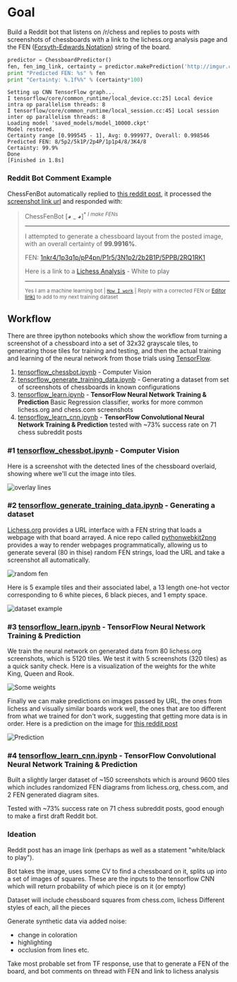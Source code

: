 # Goal
Build a Reddit bot that listens on /r/chess and replies to posts with screenshots of chessboards with a link to the lichess.org analysis page and the FEN ([Forsyth-Edwards Notation](https://en.wikipedia.org/wiki/Forsyth%E2%80%93Edwards_Notation)) string of the board.

```py
predictor = ChessboardPredictor()
fen, fen_img_link, certainty = predictor.makePrediction('http://imgur.com/u4zF5Hj.png')
print "Predicted FEN: %s" % fen
print "Certainty: %.1f%%" % (certainty*100)
```

```
Setting up CNN TensorFlow graph...
I tensorflow/core/common_runtime/local_device.cc:25] Local device intra op parallelism threads: 8
I tensorflow/core/common_runtime/local_session.cc:45] Local session inter op parallelism threads: 8
Loading model 'saved_models/model_10000.ckpt'
Model restored.
Certainty range [0.999545 - 1], Avg: 0.999977, Overall: 0.998546
Predicted FEN: 8/5p2/5k1P/2p4P/1p1p4/8/3K4/8
Certainty: 99.9%
Done
[Finished in 1.8s]
```

### Reddit Bot Comment Example

ChessFenBot automatically replied to [this reddit post](https://www.reddit.com/r/chess/comments/45osos/very_difficult_find_the_best_move_for_white/d004cg6?context=3), it processed the [screenshot link url](http://i.imgur.com/HnWYt8A.png) and responded with:

> ChessFenBot [◕ _ ◕]<sup>\* *I make FENs*</sup>
> 
> ---
> 
> I attempted to generate a chessboard layout from the posted image, with an overall certainty of **99.9916%**.
> 
> FEN: [1nkr4/1p3q1p/pP4pn/P1r5/3N1p2/2b2B1P/5PPB/2RQ1RK1](http://www.fen-to-image.com/image/30/1nkr1111/1p111q1p/pP1111pn/P1r11111/111N1p11/11b11B1P/11111PPB/11RQ1RK1.png)
> 
> Here is a link to a [Lichess Analysis](http://www.lichess.org/analysis/1nkr4/1p3q1p/pP4pn/P1r5/3N1p2/2b2B1P/5PPB/2RQ1RK1_w) - White to play
> 
> ---
> 
> <sup>Yes I am a machine learning bot | [`How I work`](https://github.com/Elucidation/tensorflow_chessbot 'Must go deeper') | Reply with a corrected FEN or [Editor link)](http://www.lichess.org/editor/r1b1r1k1/5pp1/p1pR1nNp/8/2B5/2q5/P1P1Q1PP/5R1K) to add to my next training dataset</sup>

## Workflow

There are three ipython notebooks which show the workflow from turning a screenshot of a chessboard into a set of 32x32 grayscale tiles, to generating those tiles for training and testing, and then the actual training and learning of the neural network from those trials using [TensorFlow](http://www.tensorflow.org).

1. [tensorflow_chessbot.ipynb](tensorflow_chessbot.ipynb) - Computer Vision
1. [tensorflow_generate_training_data.ipynb](tensorflow_generate_training_data.ipynb) - Generating a dataset from set of screenshots of chessboards in known configurations
1. [tensorflow_learn.ipynb](tensorflow_learn.ipynb) - **TensorFlow Neural Network Training & Prediction** Basic Regression classifier, works for more common lichess.org and chess.com screenshots
1. [tensorflow_learn_cnn.ipynb](tensorflow_learn_cnn.ipynb) - **TensorFlow Convolutional Neural Network Training & Prediction** tested with ~73% success rate on 71 chess subreddit posts

### #1 [tensorflow_chessbot.ipynb](tensorflow_chessbot.ipynb) - Computer Vision

Here is a screenshot with the detected lines of the chessboard overlaid, showing where we'll cut the image into tiles.

![overlay lines](readme_images/overlay_lines.png)

### #2 [tensorflow_generate_training_data.ipynb](tensorflow_generate_training_data.ipynb) - Generating a dataset

[Lichess.org](lichess.org) provides a URL interface with a FEN string that loads a webpage with that board arrayed. A nice repo called [pythonwebkit2png](https://github.com/adamn/python-webkit2png) provides a way to render webpages programmatically, allowing us to generate several (80 in thise) random FEN strings, load the URL and take a screenshot all automatically.

![random fen](readme_images/random_fen.png)

Here is 5 example tiles and their associated label, a 13 length one-hot vector corresponding to 6 white pieces, 6 black pieces, and 1 empty space.

![dataset example](readme_images/dataset_example.png)


### #3 [tensorflow_learn.ipynb](tensorflow_learn.ipynb) - **TensorFlow Neural Network Training & Prediction**

We train the neural network on generated data from 80 lichess.org screenshots, which is 5120 tiles. We test it with 5 screenshots (320 tiles) as a quick sanity check. Here is a visualization of the weights for the white King, Queen and Rook.

![Some weights](readme_images/weight_KQR.png)

Finally we can make predictions on images passed by URL, the ones from lichess and visually similar boards work well, the ones that are too different from what we trained for don't work, suggesting that getting more data is in order. Here is a prediction on the image for [this reddit post](https://www.reddit.com/r/chess/comments/45inab/moderate_black_to_play_and_win/)

![Prediction](readme_images/prediction.png)

### #4 [tensorflow_learn_cnn.ipynb](tensorflow_learn_cnn.ipynb) - **TensorFlow Convolutional Neural Network Training & Prediction**

Built a slightly larger dataset of ~150 screenshots which is around 9600 tiles which includes randomized FEN diagrams from lichess.org, chess.com, and 2 FEN generated diagram sites.

Tested with ~73% success rate on 71 chess subreddit posts, good enough to make a first draft Reddit bot.


### Ideation
Reddit post has an image link (perhaps as well as a statement "white/black to play").

Bot takes the image, uses some CV to find a chessboard on it, splits up into
a set of images of squares. These are the inputs to the tensorflow CNN
which will return probability of which piece is on it (or empty)

Dataset will include chessboard squares from chess.com, lichess
Different styles of each, all the pieces

Generate synthetic data via added noise:
 * change in coloration
 * highlighting
 * occlusion from lines etc.

Take most probable set from TF response, use that to generate a FEN of the
board, and bot comments on thread with FEN and link to lichess analysis
